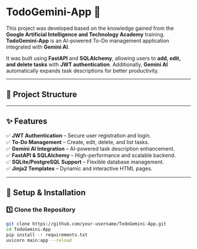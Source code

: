 # TodoGemini-App 🚀  

This project was developed based on the knowledge gained from the **Google Artificial Intelligence and Technology Academy** training. **TodoGemini-App** is an AI-powered To-Do management application integrated with **Gemini AI**.  

It was built using **FastAPI** and **SQLAlchemy**, allowing users to **add, edit, and delete tasks** with **JWT authentication**. Additionally, **Gemini AI** automatically expands task descriptions for better productivity.  

---

## 📂 Project Structure  


---

## ✨ **Features**  
✅ **JWT Authentication** – Secure user registration and login.  
✅ **To-Do Management** – Create, edit, delete, and list tasks.  
✅ **Gemini AI Integration** – AI-powered task description enhancement.  
✅ **FastAPI & SQLAlchemy** – High-performance and scalable backend.  
✅ **SQLite/PostgreSQL Support** – Flexible database management.  
✅ **Jinja2 Templates** – Dynamic and interactive HTML pages.  

---

## 🚀 **Setup & Installation**  
### 1️⃣ **Clone the Repository**  
```bash
git clone https://github.com/your-username/TodoGemini-App.git
cd TodoGemini-App
pip install -r requirements.txt
uvicorn main:app --reload
